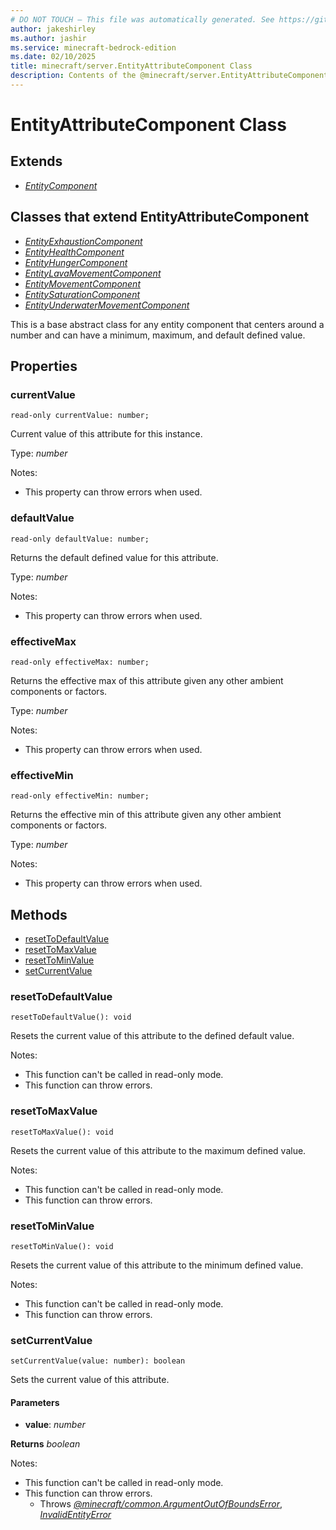 ```yaml
---
# DO NOT TOUCH — This file was automatically generated. See https://github.com/mojang/minecraftapidocsgenerator to modify descriptions, examples, etc.
author: jakeshirley
ms.author: jashir
ms.service: minecraft-bedrock-edition
ms.date: 02/10/2025
title: minecraft/server.EntityAttributeComponent Class
description: Contents of the @minecraft/server.EntityAttributeComponent class.
---
```

# EntityAttributeComponent Class

## Extends
- [*EntityComponent*](EntityComponent.md)

## Classes that extend EntityAttributeComponent
- [*EntityExhaustionComponent*](EntityExhaustionComponent.md)
- [*EntityHealthComponent*](EntityHealthComponent.md)
- [*EntityHungerComponent*](EntityHungerComponent.md)
- [*EntityLavaMovementComponent*](EntityLavaMovementComponent.md)
- [*EntityMovementComponent*](EntityMovementComponent.md)
- [*EntitySaturationComponent*](EntitySaturationComponent.md)
- [*EntityUnderwaterMovementComponent*](EntityUnderwaterMovementComponent.md)

This is a base abstract class for any entity component that centers around a number and can have a minimum, maximum, and default defined value.

## Properties

### **currentValue**
`read-only currentValue: number;`

Current value of this attribute for this instance.

Type: *number*

Notes:
  - This property can throw errors when used.

### **defaultValue**
`read-only defaultValue: number;`

Returns the default defined value for this attribute.

Type: *number*

Notes:
  - This property can throw errors when used.

### **effectiveMax**
`read-only effectiveMax: number;`

Returns the effective max of this attribute given any other ambient components or factors.

Type: *number*

Notes:
  - This property can throw errors when used.

### **effectiveMin**
`read-only effectiveMin: number;`

Returns the effective min of this attribute given any other ambient components or factors.

Type: *number*

Notes:
  - This property can throw errors when used.

## Methods
- [resetToDefaultValue](#resettodefaultvalue)
- [resetToMaxValue](#resettomaxvalue)
- [resetToMinValue](#resettominvalue)
- [setCurrentValue](#setcurrentvalue)

### **resetToDefaultValue**
`
resetToDefaultValue(): void
`

Resets the current value of this attribute to the defined default value.
  
Notes:
- This function can't be called in read-only mode.
- This function can throw errors.

### **resetToMaxValue**
`
resetToMaxValue(): void
`

Resets the current value of this attribute to the maximum defined value.
  
Notes:
- This function can't be called in read-only mode.
- This function can throw errors.

### **resetToMinValue**
`
resetToMinValue(): void
`

Resets the current value of this attribute to the minimum defined value.
  
Notes:
- This function can't be called in read-only mode.
- This function can throw errors.

### **setCurrentValue**
`
setCurrentValue(value: number): boolean
`

Sets the current value of this attribute.

#### **Parameters**
- **value**: *number*

**Returns** *boolean*
  
Notes:
- This function can't be called in read-only mode.
- This function can throw errors.
  - Throws [*@minecraft/common.ArgumentOutOfBoundsError*](../../../scriptapi/minecraft/common/ArgumentOutOfBoundsError.md), [*InvalidEntityError*](InvalidEntityError.md)
